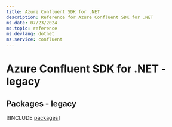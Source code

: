 ```yaml
---
title: Azure Confluent SDK for .NET
description: Reference for Azure Confluent SDK for .NET
ms.date: 07/23/2024
ms.topic: reference
ms.devlang: dotnet
ms.service: confluent
---
```

# Azure Confluent SDK for .NET - legacy
## Packages - legacy
[!INCLUDE [packages](confluent-index.md)]